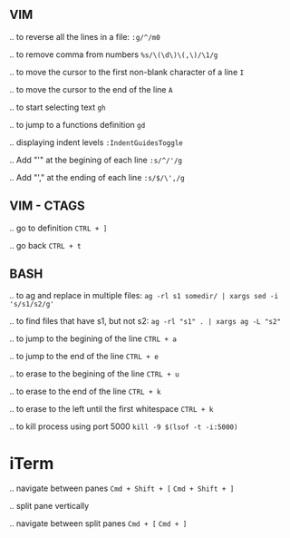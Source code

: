 ## VIM

.. to reverse all the lines in a file:
``:g/^/m0``

.. to remove comma from numbers
``%s/\(\d\)\(,\)/\1/g``

.. to move the cursor to the first non-blank character of a line
``I``

.. to move the cursor to the end of the line
``A``

.. to start selecting text
``gh``

.. to jump to a functions definition
``gd``

.. displaying indent levels
``:IndentGuidesToggle``

.. Add "'" at the begining of each line
``:s/^/'/g``

.. Add "'," at the ending of each line
``:s/$/\',/g``

## VIM - CTAGS
.. go to definition
``CTRL + ]``

.. go back
``CTRL + t``

## BASH

.. to ag and replace in multiple files:
``ag -rl s1 somedir/ | xargs sed -i 's/s1/s2/g'``

.. to find files that have s1, but not s2:
``ag -rl "s1" . | xargs ag -L "s2"``

.. to jump to the begining of the line
``CTRL + a``

.. to jump to the end of the line
``CTRL + e``

.. to erase to the begining of the line
``CTRL + u``

.. to erase to the end of the line
``CTRL + k``

.. to erase to the left until the first whitespace
``CTRL + k``

.. to kill process using port 5000
``kill -9 $(lsof -t -i:5000)``

# iTerm

.. navigate between panes
``Cmd + Shift + [``
``Cmd + Shift + ]``

.. split pane vertically


.. navigate between split panes
``Cmd + [``
``Cmd + ]``
